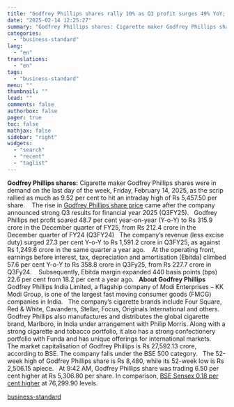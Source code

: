 ```yaml
---
title: "Godfrey Phillips shares rally 10% as Q3 profit surges 49% YoY; details here"
date: "2025-02-14 12:25:27"
summary: "Godfrey Phillips shares: Cigarette maker Godfrey Phillips shares were in demand on the last day of the week, Friday, February 14, 2025, as the scrip rallied as much as 9.52 per cent to hit an intraday high of Rs 5,457.50 per share. The rise in Godfrey Phillips share price came..."
categories:
  - "business-standard"
lang:
  - "en"
translations:
  - "en"
tags:
  - "business-standard"
menu: ""
thumbnail: ""
lead: ""
comments: false
authorbox: false
pager: true
toc: false
mathjax: false
sidebar: "right"
widgets:
  - "search"
  - "recent"
  - "taglist"
---
```


**Godfrey Phillips shares:** Cigarette maker Godfrey Phillips shares were in demand on the last day of the week, Friday, February 14, 2025, as the scrip rallied as much as 9.52 per cent to hit an intraday high of Rs 5,457.50 per share. 
 
The rise in [Godfrey Phillips share price](https://www.business-standard.com/markets/godfrey-phillips-india-ltd-share-price-657.html) came after the company announced strong Q3 results for financial year 2025 (Q3FY25).
 
Godfrey Phillips net profit soared 48.7 per cent year-on-year (Y-o-Y) to Rs 315.9 crore in the December quarter of FY25, from Rs 212.4 crore in the December quarter of FY24 (Q3FY24)
 
The company’s revenue (less excise duty) surged 27.3 per cent Y-o-Y to Rs 1,591.2 crore in Q3FY25, as against Rs 1,249.6 crore in the same quarter a year ago. 
 
At the operating front, earnings before interest, tax, depreciation and amortisation (Ebitda) climbed 57.6 per cent Y-o-Y to Rs 358.8 crore in Q3Fy25, from Rs 227.7 crore in Q3Fy24. 
 
Subsequently, Ebitda margin expanded 440 basis points (bps) 22.6 per cent from 18.2 per cent a year ago.
 
**About Godfrey Phillips**
 
Godfrey Phillips India Limited, a flagship company of Modi Enterprises – KK Modi Group, is one of the largest fast moving consumer goods (FMCG) companies in India.
 
The company’s cigarette brands include Four Square, Red & White, Cavanders, Stellar, Focus, Originals International and others.
 
Godfrey Phillips also manufactures and distributes the global cigarette brand, Marlboro, in India under arrangement with Philip Morris. Along with a strong cigarette and tobacco portfolio, it also has a strong confectionery portfolio with Funda and has unique offerings for international markets.
 
The market capitalisation of Godfrey Phillips is Rs 27,592.13 crore, according to BSE. The company falls under the BSE 500 category.
 
The 52-week high of Godfrey Phillips share is Rs 8,480, while its 52-week low is Rs 2,506.15 apiece.
 
At 9:42 AM, Godfrey Phillips share was trading 6.50 per cent higher at Rs 5,306.80 per share. In comparison, [BSE Sensex 0.18 per cent higher](https://www.business-standard.com/markets/news/stock-market-live-updates-modi-trump-meet-reciprocal-tariffs-sensex-nifty-feb-14-q3-results-hexaware-125021400153_1.html) at 76,299.90 levels.

[business-standard](https://www.business-standard.com/markets/news/godfrey-phillips-shares-rally-10-as-q3-profit-surges-49-yoy-details-here-125021400495_1.html)

